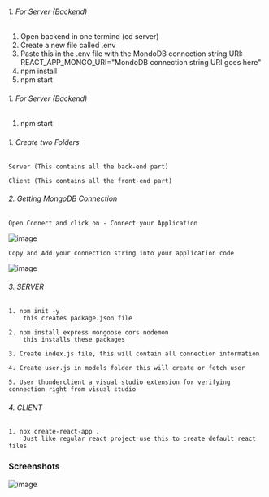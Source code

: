 ###### 1. For Server (Backend)
1. Open backend in one termind (cd server)
2. Create a new file called .env
3. Paste this in the .env file with the MondoDB connection string URI:
     REACT_APP_MONGO_URI="MondoDB connection string URI goes here"
4. npm install
5. npm start

###### 1. For Server (Backend)
1. npm start


###### 1.  Create two Folders

    Server (This contains all the back-end part)
  
    Client (This contains all the front-end part)
  
###### 2.  Getting MongoDB Connection

    Open Connect and click on - Connect your Application
    
  ![image](https://user-images.githubusercontent.com/76637730/174515425-a6b7db82-5cd3-4cc3-9b27-ecad8e395983.png)
  
    Copy and Add your connection string into your application code
    
  ![image](https://user-images.githubusercontent.com/76637730/174516230-232c6be6-d00b-4067-b15e-1f9cf9c57784.png)

  
###### 3.  SERVER

    1. npm init -y
        this creates package.json file
        
    2. npm install express mongoose cors nodemon
        this installs these packages
        
    3. Create index.js file, this will contain all connection information
    
    4. Create user.js in models folder this will create or fetch user
    
    5. User thunderclient a visual studio extension for verifying connection right from visual studio
  
###### 4.  CLIENT

    1. npx create-react-app .
        Just like regular react project use this to create default react files
  
### Screenshots

![image](https://user-images.githubusercontent.com/76637730/174518969-fca0e177-0261-430a-bb22-590b41b5c4e2.png)
